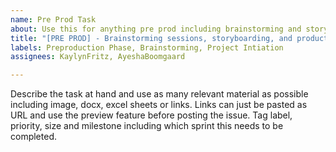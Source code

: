 ```yaml
---
name: Pre Prod Task
about: Use this for anything pre prod including brainstorming and storyboarding
title: "[PRE PROD] - Brainstorming sessions, storyboarding, and production planning"
labels: Preproduction Phase, Brainstorming, Project Intiation
assignees: KaylynFritz, AyeshaBoomgaard

---
```


Describe the task at hand and use as many relevant material as possible including image, docx, excel sheets or links. Links can just be pasted as URL and use the preview feature before posting the issue. Tag label, priority, size and milestone including which sprint this needs to be completed.
